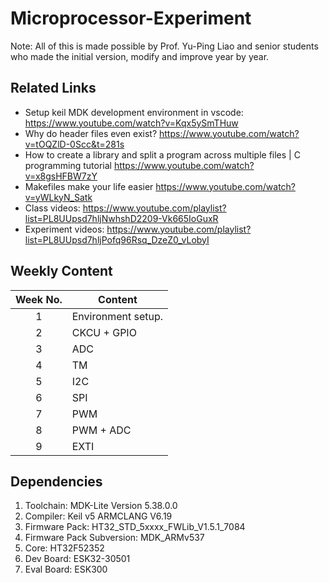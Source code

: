 # Microprocessor-Experiment
 
Note: All of this is made possible by Prof. Yu-Ping Liao and senior students who made the initial version, modify and improve year by year.

## Related Links

- Setup keil MDK development environment in vscode: <https://www.youtube.com/watch?v=Kqx5ySmTHuw>
- Why do header files even exist? <https://www.youtube.com/watch?v=tOQZlD-0Scc&t=281s>
- How to create a library and split a program across multiple files | C programming tutorial <https://www.youtube.com/watch?v=x8gsHFBW7zY>
- Makefiles make your life easier <https://www.youtube.com/watch?v=yWLkyN_Satk>
- Class videos: <https://www.youtube.com/playlist?list=PL8UUpsd7hljNwhshD2209-Vk665IoGuxR>
- Experiment videos: <https://www.youtube.com/playlist?list=PL8UUpsd7hljPofq96Rsq_DzeZ0_vLobyI>

## Weekly Content

| Week No. | Content            |
| :------: | ------------------ |
|    1     | Environment setup. |
|    2     | CKCU + GPIO        |
|    3     | ADC                |
|    4     | TM                 |
|    5     | I2C                |
|    6     | SPI                |
|    7     | PWM                |
|    8     | PWM + ADC          |
|    9     | EXTI               |

## Dependencies

1. Toolchain: MDK-Lite Version 5.38.0.0
2. Compiler: Keil v5 ARMCLANG V6.19
3. Firmware Pack: HT32_STD_5xxxx_FWLib_V1.5.1_7084
4. Firmware Pack Subversion: MDK_ARMv537
5. Core: HT32F52352
6. Dev Board: ESK32-30501
7. Eval Board: ESK300
